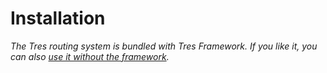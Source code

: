 # Installation

*The Tres routing system is bundled with Tres Framework. If you like it, you
can also [use it without the framework][router-link].*

[router-link]: https://github.com/tres-framework/Tres-router

